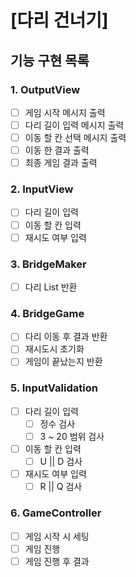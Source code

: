 # [다리 건너기]
## 기능 구현 목록
### 1. OutputView
- [ ] 게임 시작 메시지 출력
- [ ] 다리 길이 입력 메시지 출력
- [ ] 이동 할 칸 선택 메시지 출력
- [ ] 이동 한 결과 출력
- [ ] 최종 게임 결과 출력

### 2. InputView
- [ ] 다리 길이 입력
- [ ] 이동 할 칸 입력
- [ ] 재시도 여부 입력

### 3. BridgeMaker
- [ ] 다리 List<Integer> 반환

### 4. BridgeGame
- [ ] 다리 이동 후 결과 반환
- [ ] 재시도시 초기화
- [ ] 게임이 끝났는지 반환

### 5. InputValidation
- [ ] 다리 길이 입력
  - [ ] 정수 검사
  - [ ] 3 ~ 20 범위 검사
- [ ] 이동 할 칸 입력
  - [ ] U || D 검사
- [ ] 재시도 여부 입력
  - [ ] R || Q 검사

### 6. GameController
- [ ] 게임 시작 시 세팅
- [ ] 게임 진행
- [ ] 게임 진행 후 결과